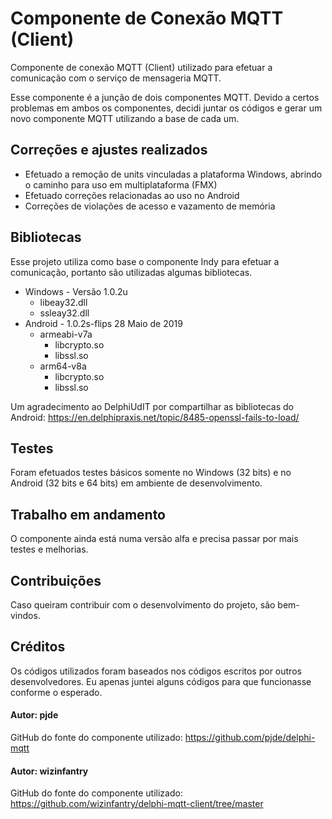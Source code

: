 # Componente de Conexão MQTT (Client)

Componente de conexão MQTT (Client) utilizado para efetuar a comunicação com o serviço de mensageria MQTT.

Esse componente é a junção de dois componentes MQTT. Devido a certos problemas em ambos os componentes, decidi juntar os códigos e gerar um novo componente MQTT utilizando a base de cada um.

## Correções e ajustes realizados

- Efetuado a remoção de units vinculadas a plataforma Windows, abrindo o caminho para uso em multiplataforma (FMX)
- Efetuado correções relacionadas ao uso no Android
- Correções de violações de acesso e vazamento de memória

## Bibliotecas

Esse projeto utiliza como base o componente Indy para efetuar a comunicação, portanto são utilizadas algumas bibliotecas.

- Windows - Versão 1.0.2u
  - libeay32.dll
  - ssleay32.dll
- Android - 1.0.2s-flips 28 Maio de 2019
  - armeabi-v7a
    - libcrypto.so
    - libssl.so
  - arm64-v8a
    - libcrypto.so
    - libssl.so

Um agradecimento ao DelphiUdIT por compartilhar as bibliotecas do Android: https://en.delphipraxis.net/topic/8485-openssl-fails-to-load/

## Testes

Foram efetuados testes básicos somente no Windows (32 bits) e no Android (32 bits e 64 bits) em ambiente de desenvolvimento.

## Trabalho em andamento

O componente ainda está numa versão alfa e precisa passar por mais testes e melhorias.

## Contribuições

Caso queiram contribuir com o desenvolvimento do projeto, são bem-vindos.

## Créditos

Os códigos utilizados foram baseados nos códigos escritos por outros desenvolvedores. Eu apenas juntei alguns códigos para que funcionasse conforme o esperado.

#### Autor: pjde

GitHub do fonte do componente utilizado: https://github.com/pjde/delphi-mqtt

#### Autor: wizinfantry

GitHub do fonte do componente utilizado: https://github.com/wizinfantry/delphi-mqtt-client/tree/master
